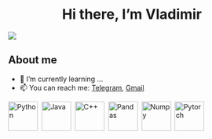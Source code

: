 <div id="header" align="center">
  <h1>Hi there, I’m Vladimir</h1>
</div>

<a href="https://t.me/VladimirZotkin">
  <img src="https://img.icons8.com/?size=100&id=114954&format=png&color=000000">
</a>

## About me
- 🌱 I’m currently learning ...
- 📫 You can reach me: [Telegram](https://t.me/VladimirZotkin), [Gmail](mailto:work.zotkin@gmail.com)

<img src="https://cdn.jsdelivr.net/gh/devicons/devicon@latest/icons/python/python-original.svg" title="Python"  width="60" height="60"/>&nbsp;
<img src="https://cdn.jsdelivr.net/gh/devicons/devicon@latest/icons/java/java-original.svg" title="Java"  width="60" height="60"/>&nbsp;
<img src="https://cdn.jsdelivr.net/gh/devicons/devicon@latest/icons/cplusplus/cplusplus-original.svg" title="C++"  width="60" height="60"/>&nbsp;
<img src="https://cdn.jsdelivr.net/gh/devicons/devicon@latest/icons/pandas/pandas-original.svg" title="Pandas"  width="60" height="60"/>&nbsp;
<img src="https://cdn.jsdelivr.net/gh/devicons/devicon@latest/icons/numpy/numpy-original.svg" title="Numpy"  width="60" height="60"/>&nbsp;
<img src="https://cdn.jsdelivr.net/gh/devicons/devicon@latest/icons/pytorch/pytorch-original.svg" title="Pytorch"  width="60" height="60"/>&nbsp;
